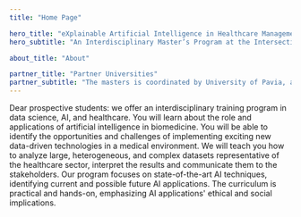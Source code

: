 ```yaml
---
title: "Home Page"

hero_title: "eXplainable Artificial Intelligence in Healthcare Management"
hero_subtitle: "An Interdisciplinary Master’s Program at the Intersection of AI and Health Care"

about_title: "About"

partner_title: "Partner Universities"
partner_subtitle: "The masters is coordinated by University of Pavia, and involves world-renown experts from leading explainable AI institutions in Europe"
---
```


Dear prospective students: we offer an interdisciplinary training program in data science, AI, and healthcare. You will learn about the role and applications of artificial intelligence in biomedicine. You will be able to identify the opportunities and challenges of implementing exciting new data-driven technologies in a medical environment. We will teach you how to analyze large, heterogeneous, and complex datasets representative of the healthcare sector, interpret the results and communicate them to the stakeholders. Our program focuses on state-of-the-art AI techniques, identifying current and possible future AI applications. The curriculum is practical and hands-on, emphasizing AI applications' ethical and social implications. 